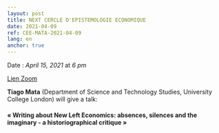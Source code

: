 ```yaml
---
layout: post
title: NEXT CERCLE D'EPISTEMOLOGIE ECONOMIQUE
date: 2021-04-09
ref: CEE-MATA-2021-04-09
lang: en
anchor: true
---
```


<i class="fas fa-table"></i> Date : _April 15, 2021_ at _6 pm_

<i class="fas fa-video"></i> [Lien Zoom](https://zoom.univ-paris1.fr/j/98552299655?pwd=dERPSmE2cWZlTFFEcW9tY1ArVm5jUT09)

**Tiago Mata** (Department of Science and Technology Studies, University College London) will give a talk:

#### « Writing about New Left Economics:  absences, silences and the imaginary - a historiographical critique »
